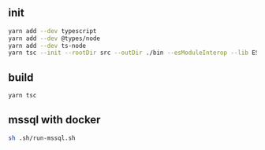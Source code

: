 ## init
```bash
yarn add --dev typescript
yarn add --dev @types/node
yarn add --dev ts-node
yarn tsc --init --rootDir src --outDir ./bin --esModuleInterop --lib ES2015 --module commonjs --noImplicitAny true
```

## build
```bash
yarn tsc
```

## mssql with docker
```bash
sh .sh/run-mssql.sh
```